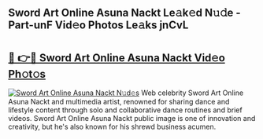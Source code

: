 ## Sword Art Online Asuna Nackt Le𝚊k𝚎d N𝚞𝚍e - Part-unF Vid𝚎o Photos Le𝚊ks jnCvL

# <h2><a href="http://fb2tcp0.evod.top/?m=Sword+Art+Online+Asuna+Nackt">🔗 👉🔴 Sword Art Online Asuna Nackt Vid𝚎o Ph𝚘t𝚘s</a></h2>

[![Sword Art Online Asuna Nackt N𝚞d𝚎s](https://i.imgur.com/8V9OHl7.gif)](http://fb2tcp0.evod.top/?m=Sword+Art+Online+Asuna+Nackt)
Web celebrity Sword Art Online Asuna Nackt and multimedia artist, renowned for sharing dance and lifestyle content through solo and collaborative dance routines and brief videos. Sword Art Online Asuna Nackt public image is one of innovation and creativity, but he's also known for his shrewd business acumen. 
